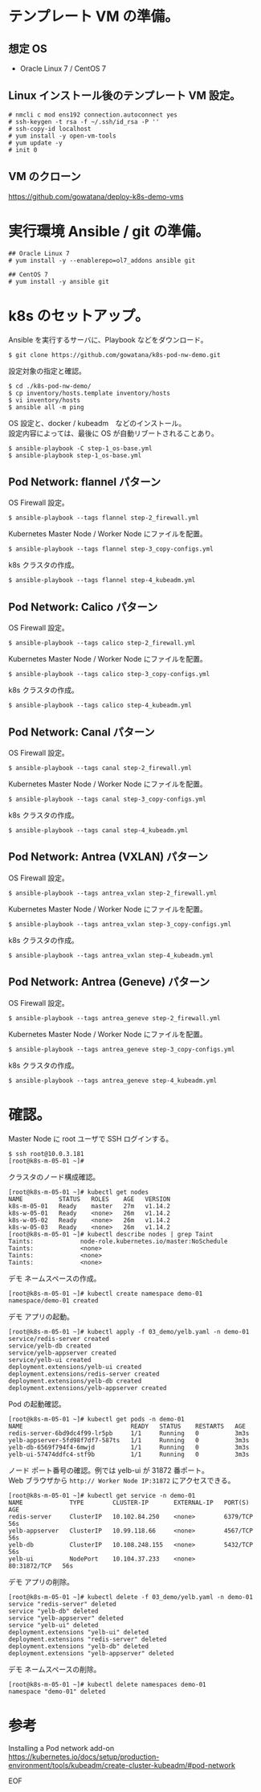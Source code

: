 # テンプレート VM の準備。

## 想定 OS

* Oracle Linux 7 / CentOS 7

## Linux インストール後のテンプレート VM 設定。

```
# nmcli c mod ens192 connection.autoconnect yes
# ssh-keygen -t rsa -f ~/.ssh/id_rsa -P ''
# ssh-copy-id localhost
# yum install -y open-vm-tools
# yum update -y
# init 0
```

## VM のクローン

https://github.com/gowatana/deploy-k8s-demo-vms

# 実行環境 Ansible / git の準備。

```
## Oracle Linux 7
# yum install -y --enablerepo=ol7_addons ansible git

## CentOS 7
# yum install -y ansible git
```

# k8s のセットアップ。

Ansible を実行するサーバに、Playbook などをダウンロード。

```
$ git clone https://github.com/gowatana/k8s-pod-nw-demo.git
```

設定対象の指定と確認。

```
$ cd ./k8s-pod-nw-demo/
$ cp inventory/hosts.template inventory/hosts
$ vi inventory/hosts
$ ansible all -m ping
```

OS 設定と、docker / kubeadm　などのインストール。  
設定内容によっては、最後に OS が自動リブートされることあり。

```
$ ansible-playbook -C step-1_os-base.yml
$ ansible-playbook step-1_os-base.yml
```

## Pod Network: flannel パターン

OS Firewall 設定。

```
$ ansible-playbook --tags flannel step-2_firewall.yml
```

Kubernetes Master Node / Worker Node にファイルを配置。  

```
$ ansible-playbook --tags flannel step-3_copy-configs.yml
```

k8s クラスタの作成。

```
$ ansible-playbook --tags flannel step-4_kubeadm.yml
```

## Pod Network: Calico パターン

OS Firewall 設定。

```
$ ansible-playbook --tags calico step-2_firewall.yml
```

Kubernetes Master Node / Worker Node にファイルを配置。  

```
$ ansible-playbook --tags calico step-3_copy-configs.yml
```

k8s クラスタの作成。

```
$ ansible-playbook --tags calico step-4_kubeadm.yml
```

## Pod Network: Canal パターン

OS Firewall 設定。

```
$ ansible-playbook --tags canal step-2_firewall.yml
```


Kubernetes Master Node / Worker Node にファイルを配置。  

```
$ ansible-playbook --tags canal step-3_copy-configs.yml
```

k8s クラスタの作成。

```
$ ansible-playbook --tags canal step-4_kubeadm.yml
```

## Pod Network: Antrea (VXLAN) パターン

OS Firewall 設定。

```
$ ansible-playbook --tags antrea_vxlan step-2_firewall.yml
```

Kubernetes Master Node / Worker Node にファイルを配置。  

```
$ ansible-playbook --tags antrea_vxlan step-3_copy-configs.yml
```

k8s クラスタの作成。

```
$ ansible-playbook --tags antrea_vxlan step-4_kubeadm.yml
```

## Pod Network: Antrea (Geneve) パターン

OS Firewall 設定。

```
$ ansible-playbook --tags antrea_geneve step-2_firewall.yml
```

Kubernetes Master Node / Worker Node にファイルを配置。  

```
$ ansible-playbook --tags antrea_geneve step-3_copy-configs.yml
```

k8s クラスタの作成。

```
$ ansible-playbook --tags antrea_geneve step-4_kubeadm.yml
```

# 確認。

Master Node に root ユーザで SSH ログインする。

```
$ ssh root@10.0.3.181
[root@k8s-m-05-01 ~]#
```

クラスタのノード構成確認。

```
[root@k8s-m-05-01 ~]# kubectl get nodes
NAME          STATUS   ROLES    AGE   VERSION
k8s-m-05-01   Ready    master   27m   v1.14.2
k8s-w-05-01   Ready    <none>   26m   v1.14.2
k8s-w-05-02   Ready    <none>   26m   v1.14.2
k8s-w-05-03   Ready    <none>   26m   v1.14.2
[root@k8s-m-05-01 ~]# kubectl describe nodes | grep Taint
Taints:             node-role.kubernetes.io/master:NoSchedule
Taints:             <none>
Taints:             <none>
Taints:             <none>
```

デモ ネームスペースの作成。

```
[root@k8s-m-05-01 ~]# kubectl create namespace demo-01
namespace/demo-01 created
```

デモ アプリの起動。

```
[root@k8s-m-05-01 ~]# kubectl apply -f 03_demo/yelb.yaml -n demo-01
service/redis-server created
service/yelb-db created
service/yelb-appserver created
service/yelb-ui created
deployment.extensions/yelb-ui created
deployment.extensions/redis-server created
deployment.extensions/yelb-db created
deployment.extensions/yelb-appserver created
```

Pod の起動確認。

```
[root@k8s-m-05-01 ~]# kubectl get pods -n demo-01
NAME                              READY   STATUS    RESTARTS   AGE
redis-server-6bd9dc4f99-lr5pb     1/1     Running   0          3m3s
yelb-appserver-5fd98f7df7-587ts   1/1     Running   0          3m3s
yelb-db-6569f794f4-6mwjd          1/1     Running   0          3m3s
yelb-ui-57474ddfc4-stf9b          1/1     Running   0          3m3s
```

ノード ポート番号の確認。例では yelb-ui が 31872 番ポート。  
Web ブラウザから ``` http:// Worker Node IP:31872 ``` にアクセスできる。

```
[root@k8s-m-05-01 ~]# kubectl get service -n demo-01
NAME             TYPE        CLUSTER-IP       EXTERNAL-IP   PORT(S)        AGE
redis-server     ClusterIP   10.102.84.250    <none>        6379/TCP       56s
yelb-appserver   ClusterIP   10.99.118.66     <none>        4567/TCP       56s
yelb-db          ClusterIP   10.108.248.155   <none>        5432/TCP       56s
yelb-ui          NodePort    10.104.37.233    <none>        80:31872/TCP   56s
```

デモ アプリの削除。

```
[root@k8s-m-05-01 ~]# kubectl delete -f 03_demo/yelb.yaml -n demo-01
service "redis-server" deleted
service "yelb-db" deleted
service "yelb-appserver" deleted
service "yelb-ui" deleted
deployment.extensions "yelb-ui" deleted
deployment.extensions "redis-server" deleted
deployment.extensions "yelb-db" deleted
deployment.extensions "yelb-appserver" deleted
```

デモ ネームスペースの削除。

```
[root@k8s-m-05-01 ~]# kubectl delete namespaces demo-01
namespace "demo-01" deleted
```

# 参考

Installing a Pod network add-on  
https://kubernetes.io/docs/setup/production-environment/tools/kubeadm/create-cluster-kubeadm/#pod-network

EOF
